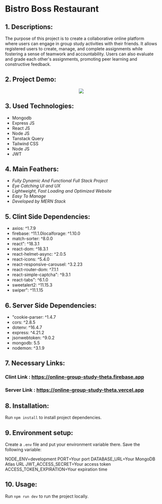 # Bistro Boss Restaurant

## 1. Descriptions:

The purpose of this project is to create a collaborative online platform where users can engage in group study activities with their friends. It allows registered users to create, manage, and complete assignments while fostering a sense of teamwork and accountability. Users can also evaluate and grade each other's assignments, promoting peer learning and constructive feedback.


## 2. Project Demo:

<div align="center">
  <img src="https://github.com/towfiqislambd/bistro-boss-restaurant/blob/main/src/assets/bistro-boss-full.png"  />
</div>


## 3. Used Technologies:

- Mongodb
- Express JS
- React JS
- Node JS
- Tanstack Query
- Tailwind CSS
- Node JS
- JWT


## 4. Main Feathers:

- <i>Fully Dynamic And Functional Full Stack Project</i>
- <i>Eye Catching UI and UX</i>
- <i>Lightweight, Fast Loading and Optimized Website</i>
- <i>Easy To Manage</i>
- <i>Developed by MERN Stack</i>


## 5. Clint Side Dependencies:

- axios: ^1.7.9
- firebase: ^11.1.0localforage: ^1.10.0
- match-sorter: ^8.0.0
- react": ^18.3.1
- react-dom: ^18.3.1
- react-helmet-async: ^2.0.5
- react-icons: ^5.4.0
- react-responsive-carousel: ^3.2.23
- react-router-dom: ^7.1.1
- react-simple-captcha": ^9.3.1
- react-tabs": ^6.1.0
- sweetalert2: ^11.15.3
- swiper": ^11.1.15


## 6. Server Side Dependencies:

- "cookie-parser: ^1.4.7
- cors: ^2.8.5
- dotenv: ^16.4.7
- express: ^4.21.2
- jsonwebtoken: ^9.0.2
- mongodb: 5.5
- nodemon: ^3.1.9


## 7. Necessary Links:

### Clint Link : https://online-group-study-theta.firebase.app
### Server Link : https://online-group-study-theta.vercel.app


## 8. Installation:

Run `npm install` to install project dependencies.

## 9. Environment setup:

Create a `.env` file and put your environment variable there. Save the following variable:

NODE_ENV=development
PORT=Your port
DATABASE_URL=Your MongoDB Atlas URL
JWT_ACCESS_SECRET=Your access token
ACCESS_TOKEN_EXPIRATION=Your expiration time

## 10. Usage:

Run `npm run dev` to run the project locally.